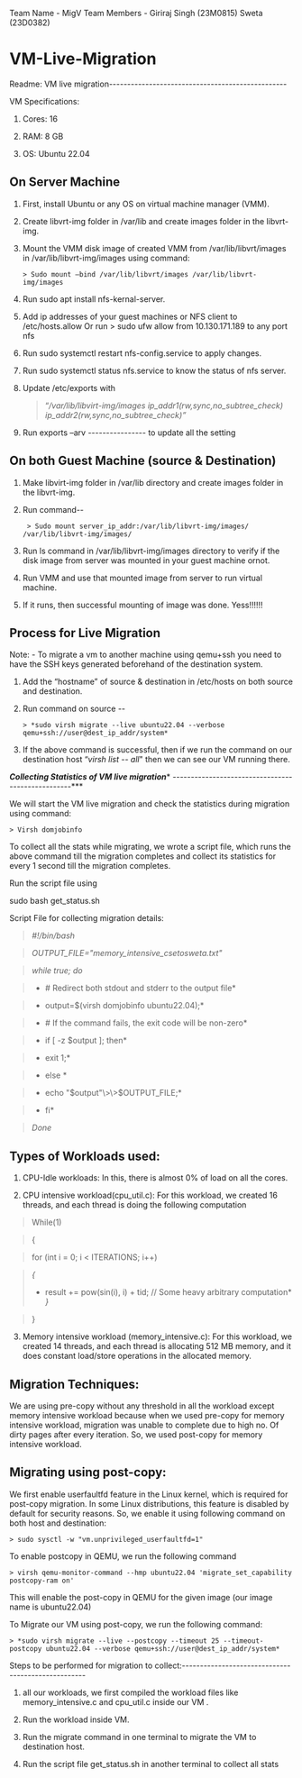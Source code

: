 Team Name - MigV
Team Members - 
Giriraj Singh (23M0815)
Sweta (23D0382)


# VM-Live-Migration

Readme: VM live migration-------------------------------------------------

VM Specifications:

1.  Cores: 16

2.  RAM: 8 GB

3.  OS: Ubuntu 22.04

On Server Machine
-----------------------------------------------------------------------------------

1.  First, install Ubuntu or any OS on virtual machine manager (VMM).

2.  Create libvrt-img folder in /var/lib and create images folder in the libvrt-img.

3.  Mount the VMM disk image of created VMM from /var/lib/libvrt/images in /var/lib/libvrt-img/images using command:

        > Sudo mount –bind /var/lib/libvrt/images /var/lib/libvrt-img/images

4.  Run sudo apt install nfs-kernal-server.

5.  Add ip addresses of your guest machines or NFS client to /etc/hosts.allow Or run
            > sudo ufw allow from 10.130.171.189 to any port nfs

6.  Run sudo systemctl restart nfs-config.service to apply changes.

7.  Run sudo systemctl status nfs.service to know the status of nfs server.

8.  Update /etc/exports with

     > “*/var/lib/libvirt-img/images ip_addr1(rw,sync,no_subtree_check) ip_addr2(rw,sync,no_subtree_check)”*

9.  Run exports –arv ---------------- to update all the setting

On both Guest Machine (source & Destination)
--------------------------------------------

1.  Make libvirt-img folder in /var/lib directory and create images folder in the libvrt-img.

2.  Run command--

         > Sudo mount server_ip_addr:/var/lib/libvrt-img/images/ /var/lib/libvrt-img/images/

3.  Run ls command in /var/lib/libvrt-img/images directory to verify if the disk image from server was mounted in your guest machine ornot.

4.  Run VMM and use that mounted image from server to run virtual machine.

5.  If it runs, then successful mounting of image was done. Yess!!!!!!

Process for Live Migration
-------------------------------------------------------------------------

Note: - To migrate a vm to another machine using qemu+ssh you need to have the SSH keys generated beforehand of the destination system.

1.  Add the “hostname” of source & destination in /etc/hosts on both source and destination.

2.  Run command on source --

        > *sudo virsh migrate --live ubuntu22.04 --verbose qemu+ssh://user@dest_ip_addr/system*

3.  If the above command is successful, then if we run the command on our destination host “*virsh list -- all*" then we can see our VM running there.

***Collecting Statistics of VM live migration****
--------------------------------------------------***

We will start the VM live migration and check the statistics during
migration using command:

    > Virsh domjobinfo

To collect all the stats while migrating, we wrote a script file, which
runs the above command till the migration completes and collect its
statistics for every 1 second till the migration completes.

Run the script file using

sudo bash get_status.sh

Script File for collecting migration details:

> *\#!/bin/bash*

> *OUTPUT_FILE="memory_intensive_csetosweta.txt"*

> *while true; do*

> * \# Redirect both stdout and stderr to the output file*

> * output=$(virsh domjobinfo ubuntu22.04);*

> * \# If the command fails, the exit code will be non-zero*

> * if \[ -z $output \]; then*

> * exit 1;*

> * else *

> * echo "$output"\>\>$OUTPUT_FILE;*

> * fi*

> *Done*

Types of Workloads used:
--------------------------------------------------------------------------------------

1.  CPU-Idle workloads: In this, there is almost 0% of load on all the cores.

2.  CPU intensive workload(cpu_util.c): For this workload, we created 16 threads, and each thread is doing the following computation

> While(1)

> {

> for (int i = 0; i \< ITERATIONS; i++)

> *{*  
> * result += pow(sin(i), i) + tid; // Some heavy arbitrary
> computation*  
> *}*

> }

3.  Memory intensive workload (memory_intensive.c): For this workload, we created 14 threads, and each thread is allocating 512 MB memory, and it does constant load/store operations in the allocated memory.

Migration Techniques:
------------------------------------------------------------------------------------------

We are using pre-copy without any threshold in all the workload except
memory intensive workload because when we used pre-copy for memory
intensive workload, migration was unable to complete due to high no. Of
dirty pages after every iteration. So, we used post-copy for memory
intensive workload.

Migrating using post-copy:
-------------------------------------------------------------------------------------

We first enable userfaultfd feature in the Linux kernel, which is
required for post-copy migration. In some Linux distributions, this
feature is disabled by default for security reasons. So, we enable it
using following command on both host and destination:

    > sudo sysctl -w "vm.unprivileged_userfaultfd=1"

To enable postcopy in QEMU, we run the following command

    > virsh qemu-monitor-command --hmp ubuntu22.04 'migrate_set_capability postcopy-ram on'

This will enable the post-copy in QEMU for the given image (our image
name is ubuntu22.04)

To Migrate our VM using post-copy, we run the following command:

    > *sudo virsh migrate --live --postcopy --timeout 25 --timeout-postcopy ubuntu22.04 --verbose qemu+ssh://user@dest_ip_addr/system*

Steps to be performed for migration to collect:---------------------------------------------------

1.  all our workloads, we first compiled the workload files like memory_intensive.c and cpu_util.c inside our VM .

2.  Run the workload inside VM.

3.  Run the migrate command in one terminal to migrate the VM to destination host.

4.  Run the script file get_status.sh in another terminal to collect all stats
